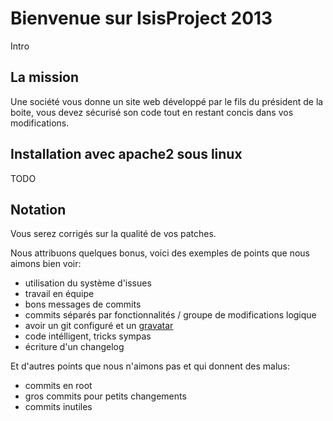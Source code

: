 Bienvenue sur IsisProject 2013
==============================

Intro

La mission
----------

Une société vous donne un site web développé par le fils du président de la boite, vous devez sécurisé son code tout en restant concis dans vos modifications.

Installation avec apache2 sous linux
------------------------------------

TODO

Notation
--------

Vous serez corrigés sur la qualité de vos patches.

Nous attribuons quelques bonus, voici des exemples de points que nous aimons bien voir:

+ utilisation du système d'issues
+ travail en équipe
+ bons messages de commits
+ commits séparés par fonctionnalités / groupe de modifications logique
+ avoir un git configuré et un [gravatar](http://gravatar.com/)
+ code intélligent, tricks sympas
+ écriture d'un changelog

Et d'autres points que nous n'aimons pas et qui donnent des malus:

- commits en root
- gros commits pour petits changements
- commits inutiles 
